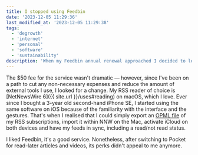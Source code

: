 ```yaml
---
title: I stopped using Feedbin
date: '2023-12-05 11:29:36'
last_modified_at: '2023-12-05 11:29:38'
tags:
  - 'degrowth'
  - 'internet'
  - 'personal'
  - 'software'
  - 'sustainability'
description: 'When my Feedbin annual renewal approached I decided to look at it objectively, and check if a cheaper alternative existed. Turns out I had it already.'
---
```

The $50 fee for the service wasn't dramatic — however, since I've been on a path to cut any non-necessary expenses and reduce the amount of external tools I use, I looked for a change. My RSS reader of choice is [NetNewsWire 6]({{ site.url }}/uses#reading) on macOS, which I love. Ever since I bought a 3-year old second-hand iPhone SE, I started using the same software on iOS because of the familiarity with the interface and the gestures. That's when I realised that I could simply export an [OPML file](https://en.wikipedia.org/wiki/OPML) of my RSS subscriptions, import it within NNW on the Mac, activate iCloud on both devices and have my feeds in sync, including a read/not read status.

I liked Feedbin, it's a good service. Nonetheless, after switching to Pocket for read-later articles and videos, its perks didn't appeal to me anymore.